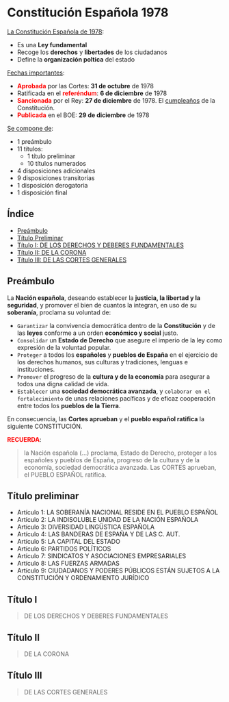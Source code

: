 # Constitución Española 1978

<span style="text-decoration: underline">La Constitución Española de 1978</span>:
-  Es una **Ley fundamental**
- Recoge los **derechos** y **libertades** de los ciudadanos
- Define la **organización poltica** del estado

<span style="text-decoration: underline">Fechas importantes</span>:
- **<span style="color: red">Aprobada</span>** por las Cortes: **31 de octubre** de 1978
- Ratificada en el **<span style="color: red">referéndum</span>**: **6 de diciembre** de 1978
- **<span style="color: red">Sancionada</span>** por el Rey: **27 de diciembre** de 1978. El <span style="text-decoration: underline">cumpleaños</span> de la Constitución.
- **<span style="color: red">Publicada</span>** en el BOE: **29 de diciembre** de 1978

<span style="text-decoration: underline">Se compone de</span>:
* 1 preámbulo
* 11 títulos:
  * 1 título preliminar
  * 10 títulos numerados
* 4 disposiciones adicionales
* 9 disposiciones transitorias
* 1 disposición derogatoria
* 1 disposición final

## Índice

* [Preámbulo](#preámbulo)
* [Título Preliminar](#título-preliminar)
* [Título I: DE LOS DERECHOS Y DEBERES FUNDAMENTALES](#título-i)
* [Título II: DE LA CORONA](#título-ii)
* [Título III: DE LAS CORTES GENERALES](#título-iii)

## Preámbulo

La **Nación española**, deseando establecer la **justicia, la libertad y la seguridad**, y promover el bien de cuantos la integran, en uso de su **soberanía**, proclama su voluntad de:

* `Garantizar` la convivencia democrática dentro de la **Constitución** y de las **leyes** conforme a un orden **económico y social** justo.
* `Consolidar` un **Estado de Derecho** que asegure el imperio de la ley como expresión de la voluntad popular.
* `Proteger` a todos los **españoles** y **pueblos de España** en el ejercicio de los derechos humanos, sus culturas y tradiciones, lenguas e instituciones.
* `Promover` el progreso de la **cultura y de la economía** para asegurar a todos una digna calidad de vida.
* `Establecer` una **sociedad democrática avanzada**, y `colaborar en el fortalecimiento` de unas relaciones pacíficas y de eficaz cooperación entre todos los **pueblos de la Tierra**.

En consecuencia, las **Cortes aprueban** y el **pueblo español ratifica** la siguiente CONSTITUCIÓN.

**<span style="color: red">RECUERDA</span>**: 
> la Nación española (...) proclama, Estado de Derecho, proteger a los españoles y pueblos de España, progreso de la cultura y de la economía, sociedad democrática avanzada. Las CORTES aprueban, el PUEBLO ESPAÑOL ratifica.

## Título preliminar

* Artículo 1: LA SOBERANÍA NACIONAL RESIDE EN EL PUEBLO ESPAÑOL
* Artículo 2: LA INDISOLUBLE UNIDAD DE LA NACIÓN ESPAÑOLA
* Artículo 3: DIVERSIDAD LINGÜSTICA ESPAÑOLA
* Artículo 4: LAS BANDERAS DE ESPAÑA Y DE LAS C. AUT.
* Artículo 5: LA CAPITAL DEL ESTADO
* Artículo 6: PARTIDOS POLÍTICOS
* Artículo 7: SINDICATOS Y ASOCIACIONES EMPRESARIALES
* Artículo 8: LAS FUERZAS ARMADAS
* Artículo 9: CIUDADANOS Y PODERES PÚBLICOS ESTÁN SUJETOS A LA CONSTITUCIÓN Y ORDENAMIENTO JURÍDICO

## Título I
> DE LOS DERECHOS Y DEBERES FUNDAMENTALES

## Título II
> DE LA CORONA

## Título III
> DE LAS CORTES GENERALES
